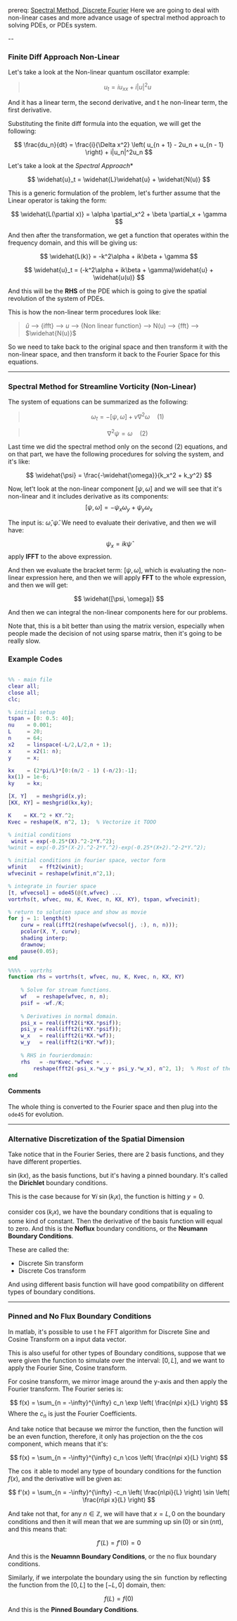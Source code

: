 prereq: [Spectral Method, Discrete Fourier](Spectral%20Method,%20Discrete%20Fourier.md)
Here we are going to deal with non-linear cases and more advance usage of spectral method approach to solving PDEs, or PDEs system. 


--

### Finite Diff Approach Non-Linear

Let's take a look at the Non-linear quantum oscillator example: 

> $$
> u_t = iu_{xx} + i|u|^2u
> $$

And it has a linear term, the second derivative, and t he non-linear term, the first derivative. 

Substituting the finite diff formula into the equation, we will get the following: 

$$
\frac{du_n}{dt} = \frac{i}{\Delta x^2}
\left(
	u_{n + 1} - 2u_n + u_{n - 1}
\right) + i|u_n|^2u_n
$$

Let's take a look at the *Spectral Approach**

$$
\widehat{u}_t = \widehat{L}\widehat{u} + \widehat{N(u)}
$$

 This is a generic formulation of the problem, let's further assume that the Linear operator is taking the form: 
 
$$
\widehat{L(\partial x)}  = \alpha \partial_x^2 + \beta \partial_x + \gamma
$$

And then after the transformation, we get a function that operates within the frequency domain, and this will be giving us: 

$$
\widehat{L(k)} = -k^2\alpha + ik\beta + \gamma
$$

$$
\widehat{u}_t = (-k^2\alpha + ik\beta + \gamma)\widehat{u} + \widehat{u(u)}
$$

And this will be the **RHS** of the PDE which is going to give the spatial revolution of the system of PDEs. 

This is how the non-linear term procedures look like: 

> $\widehat{u}$ --> {ifft} --> $u$ --> {Non linear function} --> N(u) --> {fft} --> $\widehat{N(u)}$

So we need to take back to the original space and then transform it with the non-linear space, and then transform it back to the Fourier Space for this equations. 

---

### Spectral Method for Streamline Vorticity (Non-Linear)

The system of equations can be summarized as the following: 

> $$
> \omega_t = -[\psi, \omega] + v\nabla^2\omega \quad (1)
> $$

> $$
> \nabla^2 \psi = \omega  \quad (2)
> $$

Last time we did the spectral method only on the second (2) equations, and on that part, we have the following procedures for solving the system, and it's like: 

$$
\widehat{\psi} = \frac{-\widehat{\omega}}{k_x^2 + k_y^2}
$$

Now, let't look at the non-linear component $[\psi, \omega]$ and we will see that it's non-linear and it includes derivative as its components: 
$$
[\psi, \omega] = -\psi_x \omega_y + \psi_y\omega_x
$$

The input is: $\widehat{\omega}, \widehat{\psi}$. We need to evaluate their derivative, and then we will have: 

$$
\psi_x = ik\widehat{\psi}
$$
apply **IFFT** to the above expression. 

And then we evaluate the bracket term: $[\psi, \omega]$, which is evaluating the non-linear expression here, and then we will apply **FFT**  to the whole expression, and then we will get: 

$$
\widehat{[\psi, \omega]}
$$

And then we can integral the non-linear components here for our problems. 

Note that, this is a bit better than using the matrix version, especially when people made the decision of not using sparse matrix, then it's going to be really slow. 

### Example Codes

```matlab 

%% - main file
clear all;
close all;
clc;

% initial setup
tspan = [0: 0.5: 40];
nu    = 0.001;
L     = 20;
n     = 64;
x2    = linspace(-L/2,L/2,n + 1);
x     = x2(1: n);
y     = x;

kx    = (2*pi/L)*[0:(n/2 - 1) (-n/2):-1]; 
kx(1) = 1e-6;
ky    = kx;

[X, Y]   = meshgrid(x,y);
[KX, KY] = meshgrid(kx,ky);

K    = KX.^2 + KY.^2;
Kvec = reshape(K, n^2, 1);  % Vectorize it TOOO

% initial conditions
 winit = exp(-0.25*(X).^2-2*Y.^2);
%winit = exp(-0.25*(X-2).^2-2*Y.^2)-exp(-0.25*(X+2).^2-2*Y.^2);

% initial conditions in fourier space, vector form
wfinit    = fft2(winit);
wfvecinit = reshape(wfinit,n^2,1);

% integrate in fourier space 
[t, wfvecsol] = ode45(@(t,wfvec) ... 
vortrhs(t, wfvec, nu, K, Kvec, n, KX, KY), tspan, wfvecinit);

% return to solution space and show as movie
for j = 1: length(t)
    curw = real(ifft2(reshape(wfvecsol(j, :), n, n)));
    pcolor(X, Y, curw); 
	shading interp;
    drawnow;
    pause(0.05);
end

%%%% - vortrhs
function rhs = vortrhs(t, wfvec, nu, K, Kvec, n, KX, KY)
	
	% Solve for stream functions. 
	wf   = reshape(wfvec, n, n);
	psif = -wf./K;
	
	% Derivatives in normal domain. 
	psi_x = real(ifft2(i*KX.*psif));
	psi_y = real(ifft2(i*KY.*psif));
	w_x   = real(ifft2(i*KX.*wf));
	w_y   = real(ifft2(i*KY.*wf));
	
	% RHS in fourierdomain: 
	rhs   = -nu*Kvec.*wfvec + ... 
		reshape(fft2(-psi_x.*w_y + psi_y.*w_x), n^2, 1);  % Most of the actions. 
end
```

#### Comments

The whole thing is converted to the Fourier space and then plug into the `ode45` for evolution. 

---

### Alternative Discretization of the Spatial Dimension

Take notice that in the Fourier Series, there are 2 basis functions, and they have different properties. 

$\sin(kx)$, as the basis functions, but it's having a pinned boundary. It's called the **Dirichlet** boundary conditions. 

This is the case because for  $\forall i \;\sin(k_ix)$, the function is hitting $y = 0$. 

consider $\cos(k_ix)$, we have the boundary conditions that is equaling to some kind of constant. Then the derivative of the basis function will equal to zero. And this is the **Noflux** boundary conditions, or the **Neumann Boundary Conditions**. 

These are called the: 
* Discrete Sin transform
* Discrete Cos transform

And using different basis function will have good compatibility on different types of boundary conditions.  
 

---
### Pinned and No Flux Boundary Conditions
In matlab, it's possible to use t he FFT algorithm for Discrete Sine and Cosine Transform on a input data vector. 

This is also useful for other types of Boundary conditions, suppose that we were given the function to simulate over the interval: $[0, L]$, and we want to apply the Fourier Sine, Cosine transform. 

For cosine transform, we mirror image around the y-axis and then apply the Fourier transform. The Fourier series is: 

$$
f(x) = \sum_{n = -\infty}^{\infty}
c_n \exp
	\left( 
		\frac{n\pi x}{L}
	\right) 
$$
Where the $c_n$ is just the Fourier Coefficients. 

And take notice that because we mirror the function, then the function will be an even function, therefore, it only has projection on the the $\cos$ component, which means that it's: 

$$
f(x) = \sum_{n = -\infty}^{\infty}
c_n \cos
	\left( 
		\frac{n\pi x}{L}
	\right) 
$$

The $\cos$ it able to model any type of boundary conditions for the function $f(x)$, and the derivative will be given as: 

$$
f'(x) = \sum_{n = -\infty}^{\infty}
-c_n 
\left( 
	\frac{n\pi}{L}
\right)
\sin
	\left( 
		\frac{n\pi x}{L}
	\right) 
$$

And take not that, for any $n\in\mathbb{Z}$, we will have that $x = L, 0$ on the boundary conditions and then it will mean that we are summing up $\sin(0)$ or $\sin(n\pi)$, and this means that: 

$$
f'(L) = f'(0)= 0
$$

And this is the **Neuamnn Boundary Conditions**, or the no flux boundary conditions. 

Similarly, if we interpolate the boundary using the $\sin$ function by reflecting the function from the $[0, L]$ to the $[-L, 0]$ domain, then: 

$$
f(L) = f(0)
$$
And this is the **Pinned Boundary Conditions**.